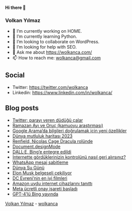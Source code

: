 #### Hi there 👋

### Volkan Yılmaz

- 🔭 I’m currently working on HOME.
- 🌱 I’m currently learning Python.
- 👯 I’m looking to collaborate on WordPress.
- 🤔 I’m looking for help with SEO.
- 💬 Ask me about https://wolkanca.com/
- 📫 How to reach me: wolkanca@gmail.com

## Social
- Twitter: https://twitter.com/wolkanca
- Linkedin: https://www.linkedin.com/in/wolkanca/



## Blog posts
<!-- BLOG-POST-LIST:START -->
- [Twitter; parayı veren düdüğü çalar](https://wolkanca.com/twitter-parayi-veren-dudugu-calar/)
- [Ramazan Ayı ve Oruç &lpar;kamuoyu araştırması&rpar;](https://wolkanca.com/ramazan-ayi-ve-oruc-kamuoyu-arastirmasi/)
- [Google Arama’da bilgileri doğrulamak için yeni özellikler](https://wolkanca.com/google-aramada-bilgileri-dogrulamak-icin-yeni-ozellikler/)
- [Dünya mutluluk haritası 2023](https://wolkanca.com/dunya-mutluluk-haritasi-2023/)
- [Renfield, Nicolas Cage Dracula rolünde](https://wolkanca.com/renfield-nicolas-cage-dracula-rolunde/)
- [Document.designMode](https://wolkanca.com/document-designmode/)
- [DALL·E, Bing’e entegre edildi](https://wolkanca.com/dall-e-binge-entegre-edildi/)
- [İnternette gördüklerinizin kontrolünü nasıl geri alırsınız?](https://wolkanca.com/internette-gorduklerinizin-kontrolunu-nasil-geri-alirsiniz/)
- [WhatsApp mesaj sabitleme](https://wolkanca.com/whatsapp-mesaj-sabitleme/)
- [Dünya Su Günü](https://wolkanca.com/dunya-su-gunu/)
- [Elon Musk belgeseli çekiliyor](https://wolkanca.com/elon-musk-belgeseli-cekiliyor/)
- [DC Evreni’nin en iyi filmleri](https://wolkanca.com/dc-evreninin-en-iyi-filmleri/)
- [Amazon uydu internet cihazlarını tanıttı](https://wolkanca.com/amazon-uydu-internet-cihazlarini-tanitti/)
- [Meta ücretli onay işareti başladı](https://wolkanca.com/meta-ucretli-onay-isareti-basladi/)
- [GPT-4’lü Bing yayında](https://wolkanca.com/gpt-4lu-bing-yayinda/)
<!-- BLOG-POST-LIST:END -->


[Volkan Yılmaz](https://volkanyilmaz.com.tr/) - [wolkanca](https://wolkanca.com/)
